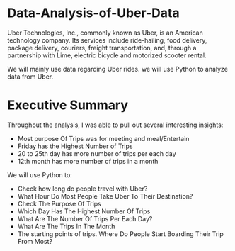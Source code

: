 # Data-Analysis-of-Uber-Data

Uber Technologies, Inc., commonly known as Uber, is an American technology company. Its services include ride-hailing, food delivery, package delivery, couriers, freight transportation, and, through a partnership with Lime, electric bicycle and motorized scooter rental.

We will mainly use data regarding Uber rides.
we will use Python to analyze data from Uber.

# Executive Summary
Throughout the analysis, I was able to pull out several interesting insights:
- Most purpose Of Trips was for meeting and meal/Entertain
- Friday has the Highest Number of Trips
- 20 to 25th day has more number of trips per each day
- 12th month has more number of trips in a month

We will use Python to:

- Check how long do people travel with Uber?
- What Hour Do Most People Take Uber To Their Destination?
- Check The Purpose Of Trips
- Which Day Has The Highest Number Of Trips
- What Are The Number Of Trips Per Each Day?
- What Are The Trips In The Month
- The starting points of trips. Where Do People Start Boarding Their Trip From Most?
